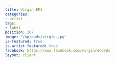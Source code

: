 ```yaml
---
title: Virgin EMI
categories:
- artist
tags:
- label
position: 267
image: "/uploads/virgin.jpg"
is-featured: true
is-artist-featured: true
facebook: https://www.facebook.com/virginrecords
layout: client
---
```


